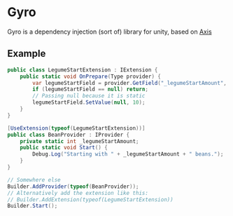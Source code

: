 ﻿# Gyro
Gyro is a dependency injection (sort of) library for unity,
based on [Axis](https://github.com/sleitnick/Axis)

## Example
```csharp
public class LegumeStartExtension : IExtension {
    public static void OnPrepare(Type provider) {
        var legumeStartField = provider.GetField("_legumeStartAmount", BindingFlags.NonPublic | BindingFlags.Static);
        if (legumeStartField == null) return;
        // Passing null because it is static
        legumeStartField.SetValue(null, 10);
    }
}

[UseExtension(typeof(LegumeStartExtension))]
public class BeanProvider : IProvider {
    private static int _legumeStartAmount;
    public static void Start() {
        Debug.Log("Starting with " + _legumeStartAmount + " beans.");
    }
}

// Somewhere else
Builder.AddProvider(typeof(BeanProvider));
// Alternatively add the extension like this:
// Builder.AddExtension(typeof(LegumeStartExtension))
Builder.Start();
```